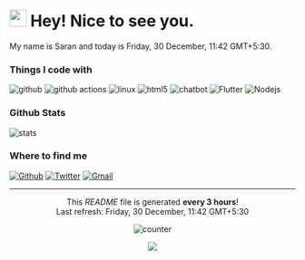 <h1><img src="https://raw.githubusercontent.com/MartinHeinz/MartinHeinz/master/wave.gif" width="30px"> Hey! Nice to see you.</h1>
My name is Saran and today is Friday, 30 December, 11:42 GMT+5:30.
<h3>Things I code with</h3>
<p>
  <img alt="github" src="https://img.shields.io/badge/-Github-grey?style=flat-square&logo=GitHub&logoColor=white"/>
  <img alt="github actions" src="https://img.shields.io/badge/-Github_Actions-2088FF?style=flat-square&logo=github-actions&logoColor=white" />
  <img alt="linux" src="https://img.shields.io/badge/-Linux-FCC624?style=flat-square&logo=Linux&logoColor=white"/>
  <img alt="html5" src="https://img.shields.io/badge/-HTML5-E34F26?style=flat-square&logo=html5&logoColor=white" />
  <img alt="chatbot" src="https://img.shields.io/badge/-Chatbot-07C160?style=flat-square&logo=Chatbot&logoColor=white"/>
  <img alt="Flutter" src="https://img.shields.io/badge/Flutter-0094F5?style=flat-square&logo=flutter&logoColor=white" />
  <img alt="Nodejs" src="https://img.shields.io/badge/-Nodejs-43853d?style=flat-square&logo=Node.js&logoColor=white" />
</p>
<h3>Github Stats</h3>
<p> <img alt="stats" src="https://github-readme-stats.vercel.app/api?username=sarancodes&show_icons=true&theme=tokyonight"/>
</p>
<h3>Where to find me</h3>
<p><a href="https://github.com/sarancodes" target="_blank"><img alt="Github" src="https://img.shields.io/badge/GitHub-%2312100E.svg?&style=for-the-badge&logo=Github&logoColor=white" /></a> <a href="https://twitter.com/sarancodes" target="_blank"><img alt="Twitter" src="https://img.shields.io/badge/twitter-%231DA1F2.svg?&style=for-the-badge&logo=twitter&logoColor=white" /></a> <a href=mailto:sarancodes@gmail.com" target="_blank"><img alt="Gmail" src="https://img.shields.io/badge/Gmail-EA4335?&style=for-the-badge&logo=Gmail&logoColor=white" /></a>
</p>

------------
<p align="center">This <i>README</i> file is generated <b>every 3 hours</b>!</br>Last refresh: Friday, 30 December, 11:42 GMT+5:30<br />
<p align="center"><img alt="counter" src="https://komarev.com/ghpvc/?username=sarancodes&color=blueviolet"/> </p>
<p align="center"><img src="https://github.com/thmsgbrt/thmsgbrt/workflows/README%20build/badge.svg" />


